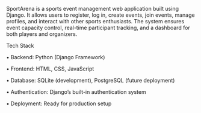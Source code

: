 SportArena is a sports event management web application built using Django. It allows users to register, log in, create events, join events, manage profiles, and interact with other sports enthusiasts. The system ensures event capacity control, real-time participant tracking, and a
dashboard for both players and organizers.


Tech Stack

 • Backend: Python (Django Framework)

 • Frontend: HTML, CSS, JavaScript

 • Database: SQLite (development), PostgreSQL (future deployment)
 
 • Authentication: Django’s built-in authentication system
 
 • Deployment: Ready for production setup
